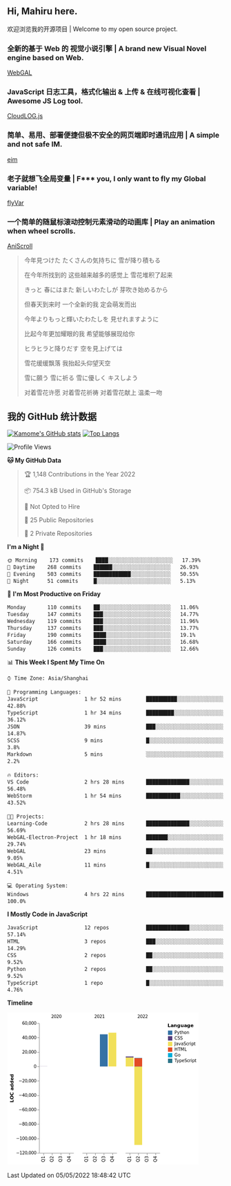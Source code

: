 ## Hi, Mahiru here.

欢迎浏览我的开源项目 | Welcome to my open source project.

### 全新的基于 Web 的 视觉小说引擎 | A brand new Visual Novel engine based on Web.

[WebGAL](https://github.com/MakinoharaShoko/WebGAL)

### JavaScript 日志工具，格式化输出 & 上传 & 在线可视化查看 | Awesome JS Log tool.

[CloudLOG.js](https://github.com/MakinoharaShoko/CloudLog.JS)

### 简单、易用、部署便捷但极不安全的网页端即时通讯应用 | A simple and not safe IM.

[eim](https://github.com/MakinoharaShoko/eim)

### 老子就想飞全局变量 | F*** you, I only want to fly my Global variable!

[flyVar](https://github.com/MakinoharaShoko/flyVar)

### 一个简单的随鼠标滚动控制元素滑动的动画库 | Play an animation when wheel scrolls.

[AniScroll](https://github.com/MakinoharaShoko/AniScroll)

> 今年見つけた たくさんの気持ちに 雪が降り積もる  
> 
> 在今年所找到的 这些越来越多的感觉上 雪花堆积了起来  
> 
> きっと 春にはまた 新しいわたしが 芽吹き始めるから  
> 
> 但春天到来时 一个全新的我 定会萌发而出  
> 
> 今年よりもっと輝いたわたしを 見せれますように  
> 
> 比起今年更加耀眼的我 希望能够展现给你  
> 
> ヒラヒラと降りだす 空を見上げては  
> 
> 雪花缓缓飘落 我抬起头仰望天空  
> 
> 雪に願う 雪に祈る 雪に優しく キスしよう  
> 
> 对着雪花许愿 对着雪花祈祷 对着雪花献上 温柔一吻

## 我的 GitHub 统计数据

[![Kamome's GitHub stats](https://github-readme-stats.vercel.app/api?username=MakinoharaShoko)](https://github.com/anuraghazra/github-readme-stats)
[![Top Langs](https://github-readme-stats.vercel.app/api/top-langs/?username=MakinoharaShoko&layout=compact)](https://github.com/anuraghazra/github-readme-stats)

<!--
**MakinoharaShoko/MakinoharaShoko** is a ✨ _special_ ✨ repository because its `README.md` (this file) appears on your GitHub profile.

Here are some ideas to get you started:

- 🔭 I’m currently working on ...
- 🌱 I’m currently learning ...
- 👯 I’m looking to collaborate on ...
- 🤔 I’m looking for help with ...
- 💬 Ask me about ...
- 📫 How to reach me: ...
- 😄 Pronouns: ...
- ⚡ Fun fact: ...
-->

<!--START_SECTION:waka-->
![Profile Views](http://img.shields.io/badge/Profile%20Views-13-blue)

**🐱 My GitHub Data** 

> 🏆 1,148 Contributions in the Year 2022
 > 
> 📦 754.3 kB Used in GitHub's Storage 
 > 
> 🚫 Not Opted to Hire
 > 
> 📜 25 Public Repositories 
 > 
> 🔑 2 Private Repositories  
 > 
**I'm a Night 🦉** 

```text
🌞 Morning    173 commits    ████░░░░░░░░░░░░░░░░░░░░░   17.39% 
🌆 Daytime    268 commits    ██████░░░░░░░░░░░░░░░░░░░   26.93% 
🌃 Evening    503 commits    ████████████░░░░░░░░░░░░░   50.55% 
🌙 Night      51 commits     █░░░░░░░░░░░░░░░░░░░░░░░░   5.13%

```
📅 **I'm Most Productive on Friday** 

```text
Monday       110 commits    ██░░░░░░░░░░░░░░░░░░░░░░░   11.06% 
Tuesday      147 commits    ███░░░░░░░░░░░░░░░░░░░░░░   14.77% 
Wednesday    119 commits    ███░░░░░░░░░░░░░░░░░░░░░░   11.96% 
Thursday     137 commits    ███░░░░░░░░░░░░░░░░░░░░░░   13.77% 
Friday       190 commits    ████░░░░░░░░░░░░░░░░░░░░░   19.1% 
Saturday     166 commits    ████░░░░░░░░░░░░░░░░░░░░░   16.68% 
Sunday       126 commits    ███░░░░░░░░░░░░░░░░░░░░░░   12.66%

```


📊 **This Week I Spent My Time On** 

```text
⌚︎ Time Zone: Asia/Shanghai

💬 Programming Languages: 
JavaScript               1 hr 52 mins        ██████████░░░░░░░░░░░░░░░   42.88% 
TypeScript               1 hr 34 mins        █████████░░░░░░░░░░░░░░░░   36.12% 
JSON                     39 mins             ███░░░░░░░░░░░░░░░░░░░░░░   14.87% 
SCSS                     9 mins              █░░░░░░░░░░░░░░░░░░░░░░░░   3.8% 
Markdown                 5 mins              ░░░░░░░░░░░░░░░░░░░░░░░░░   2.2%

🔥 Editors: 
VS Code                  2 hrs 28 mins       ██████████████░░░░░░░░░░░   56.48% 
WebStorm                 1 hr 54 mins        ███████████░░░░░░░░░░░░░░   43.52%

🐱‍💻 Projects: 
Learning-Code            2 hrs 28 mins       ██████████████░░░░░░░░░░░   56.69% 
WebGAL-Electron-Project  1 hr 18 mins        ███████░░░░░░░░░░░░░░░░░░   29.74% 
WebGAL                   23 mins             ██░░░░░░░░░░░░░░░░░░░░░░░   9.05% 
WebGAL_Aile              11 mins             █░░░░░░░░░░░░░░░░░░░░░░░░   4.51%

💻 Operating System: 
Windows                  4 hrs 22 mins       █████████████████████████   100.0%

```

**I Mostly Code in JavaScript** 

```text
JavaScript               12 repos            ██████████████░░░░░░░░░░░   57.14% 
HTML                     3 repos             ███░░░░░░░░░░░░░░░░░░░░░░   14.29% 
CSS                      2 repos             ██░░░░░░░░░░░░░░░░░░░░░░░   9.52% 
Python                   2 repos             ██░░░░░░░░░░░░░░░░░░░░░░░   9.52% 
TypeScript               1 repo              █░░░░░░░░░░░░░░░░░░░░░░░░   4.76%

```


**Timeline**

![Chart not found](https://raw.githubusercontent.com/MakinoharaShoko/MakinoharaShoko/main/charts/bar_graph.png) 


 Last Updated on 05/05/2022 18:48:42 UTC
<!--END_SECTION:waka-->
